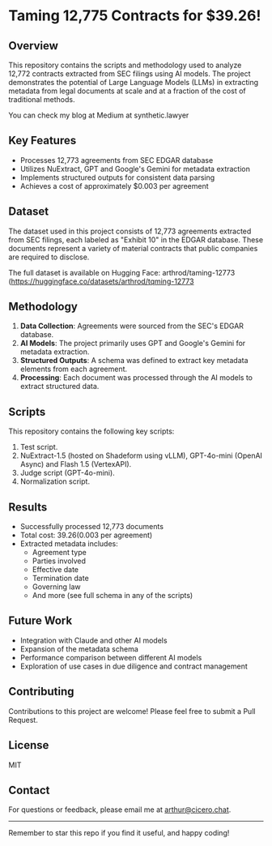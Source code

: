 # Taming 12,775 Contracts for $39.26!

## Overview
This repository contains the scripts and methodology used to analyze 12,772 contracts extracted from SEC filings using AI models. The project demonstrates the potential of Large Language Models (LLMs) in extracting metadata from legal documents at scale and at a fraction of the cost of traditional methods.

You can check my blog at Medium at synthetic.lawyer 

## Key Features
- Processes 12,773 agreements from SEC EDGAR database
- Utilizes NuExtract, GPT and Google's Gemini for metadata extraction
- Implements structured outputs for consistent data parsing
- Achieves a cost of approximately $0.003 per agreement

## Dataset
The dataset used in this project consists of 12,773 agreements extracted from SEC filings, each labeled as "Exhibit 10" in the EDGAR database. These documents represent a variety of material contracts that public companies are required to disclose.

The full dataset is available on Hugging Face: arthrod/taming-12773 (https://huggingface.co/datasets/arthrod/tqming-12773

## Methodology
1. **Data Collection**: Agreements were sourced from the SEC's EDGAR database.
2. **AI Models**: The project primarily uses GPT and Google's Gemini for metadata extraction.
3. **Structured Outputs**: A schema was defined to extract key metadata elements from each agreement.
4. **Processing**: Each document was processed through the AI models to extract structured data.

## Scripts
This repository contains the following key scripts:

1. Test script.
2. NuExtract-1.5 (hosted on Shadeform using vLLM), GPT-4o-mini (OpenAI Async) and Flash 1.5 (VertexAPI).
3. Judge script (GPT-4o-mini).
4. Normalization script.

## Results
- Successfully processed 12,773 documents
- Total cost: $39.26 ($0.003 per agreement)
- Extracted metadata includes:
  - Agreement type
  - Parties involved
  - Effective date
  - Termination date
  - Governing law
  - And more (see full schema in any of the scripts)

## Future Work
- Integration with Claude and other AI models
- Expansion of the metadata schema
- Performance comparison between different AI models
- Exploration of use cases in due diligence and contract management

## Contributing
Contributions to this project are welcome! Please feel free to submit a Pull Request.

## License
MIT

## Contact
For questions or feedback, please email me at arthur@cicero.chat.

---

Remember to star this repo if you find it useful, and happy coding!

